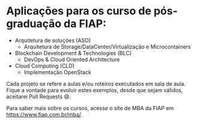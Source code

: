 # Aplicações para os curso de pós-graduação da FIAP:

 - Arquitetura de soluções (ASO)
   * Arquitetura de Storage/DataCenter/Virtualização e Microcontainers 
 - Blockchain Development & Technologies (BLC)
   * DevOps & Cloud Oriented Architecture
 - Cloud Computing (CLD)
   * Implementação OpenStack

Cada projeto se refere a aulas e/ou roteiros executados em sala de aula.
Fique a vontade para evoluir estes exemplos, desde que sejam válidos, aceitarei Pull Requests :smile:.

Para saber mais sobre os cursos, acesse o site de MBA da FIAP em https://www.fiap.com.br/mba/.
